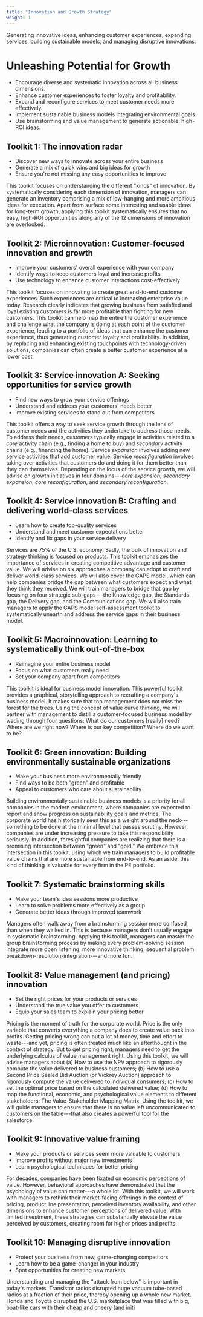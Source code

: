 ```yaml
---
title: "Innovation and Growth Strategy"
weight: 1
---
```


Generating innovative ideas, enhancing customer experiences, expanding services, building sustainable models, and managing disruptive innovations.

# Unleashing Potential for Growth

- Encourage diverse and systematic innovation across all business dimensions.
- Enhance customer experiences to foster loyalty and profitability.
- Expand and reconfigure services to meet customer needs more effectively.
- Implement sustainable business models integrating environmental goals.
- Use brainstorming and value management to generate actionable, high-ROI ideas.

## Toolkit 1: The innovation radar

- Discover new ways to innovate across your entire business
- Generate a mix of quick wins and big ideas for growth
- Ensure you're not missing any easy opportunities to improve

This toolkit focuses on understanding the different "kinds" of innovation. By systematically considering each dimension of innovation, managers can generate an inventory comprising a mix of low-hanging and more ambitious ideas for execution. Apart from surface some interesting and usable ideas for long-term growth, applying this toolkit systematically ensures that no easy, high-ROI opportunities along any of the 12 dimensions of innovation are overlooked.

## Toolkit 2: Microinnovation: Customer-focused innovation and growth

- Improve your customers' overall experience with your company
- Identify ways to keep customers loyal and increase profits
- Use technology to enhance customer interactions cost-effectively

This toolkit focuses on innovating to create great end-to-end customer experiences. Such experiences are critical to increasing enterprise value today. Research clearly indicates that growing business from satisfied and loyal existing customers is far more profitable than fighting for new customers. This toolkit can help map the entire the customer experience and challenge what the company is doing at each point of the customer experience, leading to a portfolio of ideas that can enhance the customer experience, thus generating customer loyalty and profitability. In addition, by replacing and enhancing existing touchpoints with technology-driven solutions, companies can often create a better customer experience at a lower cost.

## Toolkit 3: Service innovation A: Seeking opportunities for service growth

- Find new ways to grow your service offerings
- Understand and address your customers' needs better
- Improve existing services to stand out from competitors

This toolkit offers a way to seek service growth through the lens of customer needs and the activities they undertake to address those needs. To address their needs, customers typically engage in activities related to a *core* activity chain (e.g., finding a home to buy) and *secondary* activity chains (e.g., financing the home). Service *expansion* involves adding new service activities that add customer value. Service *reconfiguration* involves taking over activities that customers do and doing it for them better than they can themselves. Depending on the locus of the service growth, we will advise on growth initiatives in four domains---*core expansion*, *secondary expansion*, *core reconfiguration*, and *secondary reconfiguration*.

## Toolkit 4: Service innovation B: Crafting and delivering world-class services

- Learn how to create top-quality services
- Understand and meet customer expectations better
- Identify and fix gaps in your service delivery

Services are 75% of the U.S. economy. Sadly, the bulk of innovation and strategy thinking is focused on products. This toolkit emphasizes the importance of services in creating competitive advantage and customer value. We will advise on six approaches a company can adopt to craft and deliver world-class services. We will also cover the GAPS model, which can help companies bridge the gap between what customers expect and what they think they received. We will train managers to bridge that gap by focusing on four strategic sub-gaps---the Knowledge gap, the Standards gap, the Delivery gap, and the Communications gap. We will also train managers to apply the GAPS model self-assessment toolkit to systematically unearth and address the service gaps in their business model.

## Toolkit 5: Macroinnovation: Learning to systematically think out-of-the-box

- Reimagine your entire business model
- Focus on what customers really need
- Set your company apart from competitors

This toolkit is ideal for business model innovation. This powerful toolkit provides a graphical, storytelling approach to recrafting a company's business model. It makes sure that top management does not miss the forest for the trees. Using the concept of value curve thinking, we will partner with management to distill a customer-focused business model by wading through four questions: What do our customers [really] need? Where are we right now? Where is our key competition? Where do we want to be?

## Toolkit 6: Green innovation: Building environmentally sustainable organizations

- Make your business more environmentally friendly
- Find ways to be both "green" and profitable
- Appeal to customers who care about sustainability

Building environmentally sustainable business models is a priority for all companies in the modern environment, where companies are expected to report and show progress on sustainability goals and metrics. The corporate world has historically seen this as a weight around the neck---something to be done at the minimal level that passes scrutiny. However, companies are under increasing pressure to take this responsibility seriously. In addition, foresightful companies are realizing that there is a promising intersection between "green" and "gold." We embrace this intersection in this toolkit, using which we train managers to build profitable value chains that are more sustainable from end-to-end. As an aside, this kind of thinking is valuable for every firm in the PE portfolio.

## Toolkit 7: Systematic brainstorming skills

- Make your team's idea sessions more productive
- Learn to solve problems more effectively as a group
- Generate better ideas through improved teamwork

Managers often walk away from a brainstorming session more confused than when they walked in. This is because managers don't usually engage in systematic brainstorming. Applying this toolkit, managers can master the group brainstorming process by making every problem-solving session integrate more open listening, more innovative thinking, sequential problem breakdown-resolution-integration---and more fun.

## Toolkit 8: Value management (and pricing) innovation

- Set the right prices for your products or services
- Understand the true value you offer to customers
- Equip your sales team to explain your pricing better

Pricing is the moment of truth for the corporate world. Price is the only variable that converts everything a company does to create value back into profits. Getting pricing wrong can put a lot of money, time and effort to waste---and yet, pricing is often treated much like an afterthought in the context of strategy. But to get pricing right, managers need to get the underlying calculus of value management right. Using this toolkit, we will advise managers about (a) How to use the NPV approach to rigorously compute the value delivered to business customers; (b) How to use a Second Price Sealed Bid Auction (or Vickrey Auction) approach to rigorously compute the value delivered to individual consumers; (c) How to set the optimal price based on the calculated delivered value; (d) How to map the functional, economic, and psychological value elements to different stakeholders: The Value-Stakeholder Mapping Matrix. Using the toolkit, we will guide managers to ensure that there is no value left uncommunicated to customers on the table---that also creates a powerful tool for the salesforce.

## Toolkit 9: Innovative value framing

- Make your products or services seem more valuable to customers
- Improve profits without major new investments
- Learn psychological techniques for better pricing

For decades, companies have been fixated on economic perceptions of value. However, behavioral approaches have demonstrated that the psychology of value can matter---a whole lot. With this toolkit, we will work with managers to rethink their market-facing offerings in the context of pricing, product line presentation, perceived inventory availability, and other dimensions to enhance customer perceptions of delivered value. With limited investment, these strategies can substantially elevate the value perceived by customers, creating room for higher prices and profits.

## Toolkit 10: Managing disruptive innovation

- Protect your business from new, game-changing competitors
- Learn how to be a game-changer in your industry
- Spot opportunities for creating new markets

Understanding and managing the "attack from below" is important in today's markets. Transistor radios disrupted huge vacuum tube-based radios at a fraction of their price, thereby opening up a whole new market. Honda and Toyota disrupted the U.S. marketplace that was filled with big, boat-like cars with their cheap and cheery (and initi